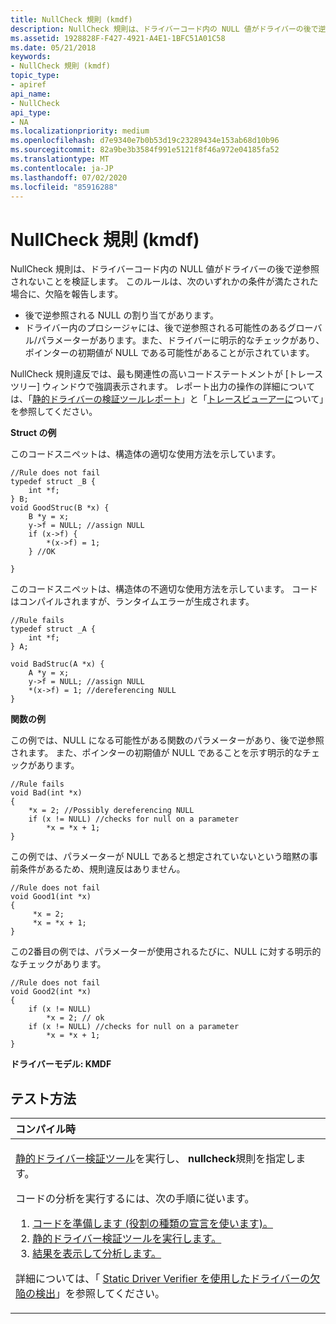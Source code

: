 ```yaml
---
title: NullCheck 規則 (kmdf)
description: NullCheck 規則は、ドライバーコード内の NULL 値がドライバーの後で逆参照されないことを検証します。
ms.assetid: 1928828F-F427-4921-A4E1-1BFC51A01C58
ms.date: 05/21/2018
keywords:
- NullCheck 規則 (kmdf)
topic_type:
- apiref
api_name:
- NullCheck
api_type:
- NA
ms.localizationpriority: medium
ms.openlocfilehash: d7e9340e7b0b53d19c23289434e153ab68d10b96
ms.sourcegitcommit: 82a9be3b3584f991e5121f8f46a972e04185fa52
ms.translationtype: MT
ms.contentlocale: ja-JP
ms.lasthandoff: 07/02/2020
ms.locfileid: "85916288"
---
```

# <a name="nullcheck-rule-kmdf"></a>NullCheck 規則 (kmdf)


NullCheck 規則は、ドライバーコード内の NULL 値がドライバーの後で逆参照されないことを検証します。 このルールは、次のいずれかの条件が満たされた場合に、欠陥を報告します。

-   後で逆参照される NULL の割り当てがあります。
-   ドライバー内のプロシージャには、後で逆参照される可能性のあるグローバル/パラメーターがあります。また、ドライバーに明示的なチェックがあり、ポインターの初期値が NULL である可能性があることが示されています。

NullCheck 規則違反では、最も関連性の高いコードステートメントが [トレースツリー] ウィンドウで強調表示されます。 レポート出力の操作の詳細については、「[静的ドライバーの検証ツールレポート](https://docs.microsoft.com/windows-hardware/drivers/devtest/static-driver-verifier-report)」と「[トレースビューアーに](https://docs.microsoft.com/windows-hardware/drivers/devtest/understanding-the-defect-viewer)ついて」を参照してください。

**Struct の例**

このコードスニペットは、構造体の適切な使用方法を示しています。

```
//Rule does not fail
typedef struct _B { 
    int *f; 
} B;
void GoodStruc(B *x) {
    B *y = x;
    y->f = NULL; //assign NULL
    if (x->f) {
        *(x->f) = 1;
    } //OK
    
}
```

このコードスニペットは、構造体の不適切な使用方法を示しています。 コードはコンパイルされますが、ランタイムエラーが生成されます。

```
//Rule fails
typedef struct _A {
    int *f; 
} A;

void BadStruc(A *x) {
    A *y = x;
    y->f = NULL; //assign NULL
    *(x->f) = 1; //dereferencing NULL
}
```

**関数の例**

この例では、NULL になる可能性がある関数のパラメーターがあり、後で逆参照されます。 また、ポインターの初期値が NULL であることを示す明示的なチェックがあります。

```
//Rule fails
void Bad(int *x)
{
    *x = 2; //Possibly dereferencing NULL
    if (x != NULL) //checks for null on a parameter
        *x = *x + 1;
}
```

この例では、パラメーターが NULL であると想定されていないという暗黙の事前条件があるため、規則違反はありません。

```
//Rule does not fail
void Good1(int *x)
{
     *x = 2;
     *x = *x + 1;
}
```

この2番目の例では、パラメーターが使用されるたびに、NULL に対する明示的なチェックがあります。

```
//Rule does not fail
void Good2(int *x)
{
    if (x != NULL)
        *x = 2; // ok
    if (x != NULL) //checks for null on a parameter
        *x = *x + 1;
}
```

**ドライバーモデル: KMDF**

<a name="how-to-test"></a>テスト方法
-----------

<table>
<colgroup>
<col width="100%" />
</colgroup>
<thead>
<tr class="header">
<th align="left">コンパイル時</th>
</tr>
</thead>
<tbody>
<tr class="odd">
<td align="left"><p><a href="https://docs.microsoft.com/windows-hardware/drivers/devtest/static-driver-verifier" data-raw-source="[Static Driver Verifier](https://docs.microsoft.com/windows-hardware/drivers/devtest/static-driver-verifier)">静的ドライバー検証ツール</a>を実行し、 <strong>nullcheck</strong>規則を指定します。</p>
コードの分析を実行するには、次の手順に従います。
<ol>
<li><a href="https://docs.microsoft.com/windows-hardware/drivers/devtest/using-static-driver-verifier-to-find-defects-in-drivers#preparing-your-source-code" data-raw-source="[Prepare your code (use role type declarations).](https://docs.microsoft.com/windows-hardware/drivers/devtest/using-static-driver-verifier-to-find-defects-in-drivers#preparing-your-source-code)">コードを準備します (役割の種類の宣言を使います)。</a></li>
<li><a href="https://docs.microsoft.com/windows-hardware/drivers/devtest/using-static-driver-verifier-to-find-defects-in-drivers#running-static-driver-verifier" data-raw-source="[Run Static Driver Verifier.](https://docs.microsoft.com/windows-hardware/drivers/devtest/using-static-driver-verifier-to-find-defects-in-drivers#running-static-driver-verifier)">静的ドライバー検証ツールを実行します。</a></li>
<li><a href="https://docs.microsoft.com/windows-hardware/drivers/devtest/using-static-driver-verifier-to-find-defects-in-drivers#viewing-and-analyzing-the-results" data-raw-source="[View and analyze the results.](https://docs.microsoft.com/windows-hardware/drivers/devtest/using-static-driver-verifier-to-find-defects-in-drivers#viewing-and-analyzing-the-results)">結果を表示して分析します。</a></li>
</ol>
<p>詳細については、「 <a href="https://docs.microsoft.com/windows-hardware/drivers/devtest/using-static-driver-verifier-to-find-defects-in-drivers" data-raw-source="[Using Static Driver Verifier to Find Defects in Drivers](https://docs.microsoft.com/windows-hardware/drivers/devtest/using-static-driver-verifier-to-find-defects-in-drivers)">Static Driver Verifier を使用したドライバーの欠陥の検出</a>」を参照してください。</p></td>
</tr>
</tbody>
</table>

 

 





